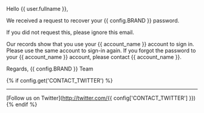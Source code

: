 Hello {{ user.fullname }},

We received a request to recover your {{ config.BRAND }} password.

If you did not request this, please ignore this email.

Our records show that you use your {{ account_name }} account to sign in. Please use
the same account to sign-in again. If you forgot the password to your {{ account_name }}
account, please contact {{ account_name }}.

Regards,
{{ config.BRAND }} Team

{% if config.get('CONTACT_TWITTER') %}
***

[Follow us on Twitter](http://twitter.com/{{ config['CONTACT_TWITTER'] }})
{% endif %}